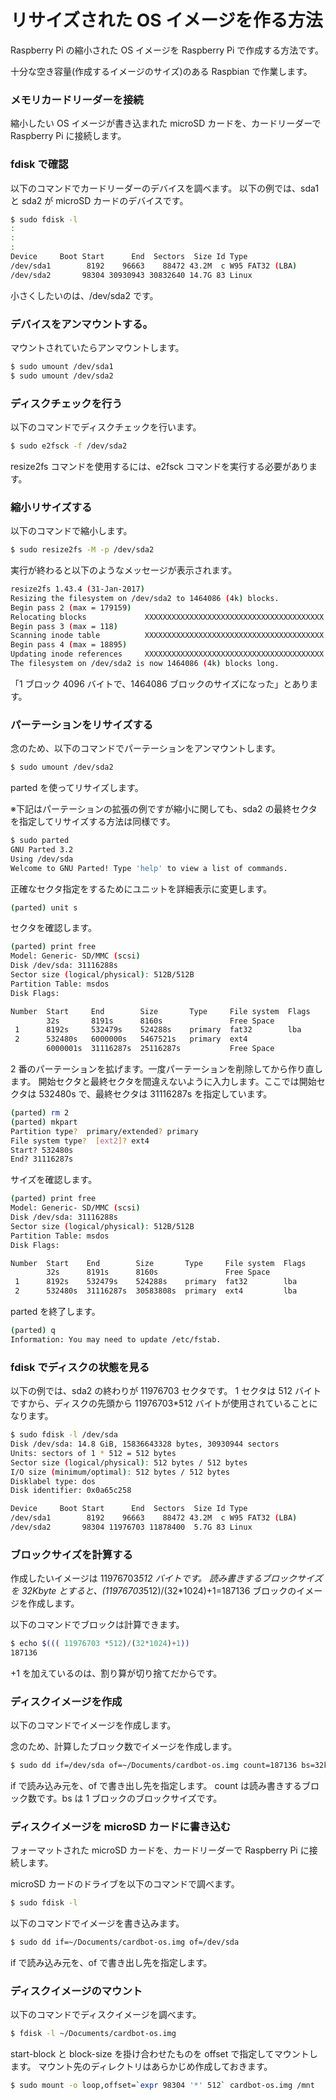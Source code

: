 # リサイズされた OS イメージを作る方法

Raspberry Pi の縮小された OS イメージを Raspberry Pi で作成する方法です。

十分な空き容量(作成するイメージのサイズ)のある Raspbian で作業します。

### メモリカードリーダーを接続

縮小したい OS イメージが書き込まれた microSD カードを、カードリーダーで Raspberry Pi に接続します。

### fdisk で確認

以下のコマンドでカードリーダーのデバイスを調べます。
以下の例では、sda1 と sda2 が microSD カードのデバイスです。

```bash
$ sudo fdisk -l
:
:
:
Device     Boot Start      End  Sectors  Size Id Type
/dev/sda1        8192    96663    88472 43.2M  c W95 FAT32 (LBA)
/dev/sda2       98304 30930943 30832640 14.7G 83 Linux
```

小さくしたいのは、/dev/sda2 です。

### デバイスをアンマウントする。

マウントされていたらアンマウントします。

```bash
$ sudo umount /dev/sda1
$ sudo umount /dev/sda2
```

### ディスクチェックを行う

以下のコマンドでディスクチェックを行います。

```bash
$ sudo e2fsck -f /dev/sda2
```

resize2fs コマンドを使用するには、e2fsck コマンドを実行する必要があります。

### 縮小リサイズする

以下のコマンドで縮小します。

```bash
$ sudo resize2fs -M -p /dev/sda2
```

実行が終わると以下のようなメッセージが表示されます。

```bash
resize2fs 1.43.4 (31-Jan-2017)
Resizing the filesystem on /dev/sda2 to 1464086 (4k) blocks.
Begin pass 2 (max = 179159)
Relocating blocks             XXXXXXXXXXXXXXXXXXXXXXXXXXXXXXXXXXXXXXXX
Begin pass 3 (max = 118)
Scanning inode table          XXXXXXXXXXXXXXXXXXXXXXXXXXXXXXXXXXXXXXXX
Begin pass 4 (max = 18895)
Updating inode references     XXXXXXXXXXXXXXXXXXXXXXXXXXXXXXXXXXXXXXXX
The filesystem on /dev/sda2 is now 1464086 (4k) blocks long.
```

「1 ブロック 4096 バイトで、1464086 ブロックのサイズになった」とあります。

### パーテーションをリサイズする

念のため、以下のコマンドでパーテーションをアンマウントします。

```bash
$ sudo umount /dev/sda2
```

parted を使ってリサイズします。

※下記はパーテーションの拡張の例ですが縮小に関しても、sda2 の最終セクタを指定してリサイズする方法は同様です。

```bash
$ sudo parted
GNU Parted 3.2
Using /dev/sda
Welcome to GNU Parted! Type 'help' to view a list of commands.
```

正確なセクタ指定をするためにユニットを詳細表示に変更します。

```bash
(parted) unit s
```

セクタを確認します。

```bash
(parted) print free
Model: Generic- SD/MMC (scsi)
Disk /dev/sda: 31116288s
Sector size (logical/physical): 512B/512B
Partition Table: msdos
Disk Flags:

Number  Start     End        Size       Type     File system  Flags
        32s       8191s      8160s               Free Space
 1      8192s     532479s    524288s    primary  fat32        lba
 2      532480s   6000000s   5467521s   primary  ext4
        6000001s  31116287s  25116287s           Free Space
```

2 番のパーテーションを拡げます。一度パーテーションを削除してから作り直します。
開始セクタと最終セクタを間違えないように入力します。ここでは開始セクタは 532480s で、最終セクタは 31116287s を指定しています。

```bash
(parted) rm 2
(parted) mkpart
Partition type?  primary/extended? primary
File system type?  [ext2]? ext4
Start? 532480s
End? 31116287s
```

サイズを確認します。

```bash
(parted) print free
Model: Generic- SD/MMC (scsi)
Disk /dev/sda: 31116288s
Sector size (logical/physical): 512B/512B
Partition Table: msdos
Disk Flags:

Number  Start    End        Size       Type     File system  Flags
        32s      8191s      8160s               Free Space
 1      8192s    532479s    524288s    primary  fat32        lba
 2      532480s  31116287s  30583808s  primary  ext4         lba

```

parted を終了します。

```bash
(parted) q
Information: You may need to update /etc/fstab.
```

### fdisk でディスクの状態を見る

以下の例では、sda2 の終わりが 11976703 セクタです。
1 セクタは 512 バイトですから、ディスクの先頭から 11976703\*512 バイトが使用されていることになります。

```bash
$ sudo fdisk -l /dev/sda
Disk /dev/sda: 14.8 GiB, 15836643328 bytes, 30930944 sectors
Units: sectors of 1 * 512 = 512 bytes
Sector size (logical/physical): 512 bytes / 512 bytes
I/O size (minimum/optimal): 512 bytes / 512 bytes
Disklabel type: dos
Disk identifier: 0x0a65c258

Device     Boot Start      End  Sectors  Size Id Type
/dev/sda1        8192    96663    88472 43.2M  c W95 FAT32 (LBA)
/dev/sda2       98304 11976703 11878400  5.7G 83 Linux
```

### ブロックサイズを計算する

作成したいイメージは 11976703*512 バイトです。
読み書きするブロックサイズを 32Kbyte とすると、(11976703*512)/(32\*1024)+1=187136 ブロックのイメージを作成します。

以下のコマンドでブロックは計算できます。

```bash
$ echo $((( 11976703 *512)/(32*1024)+1))
187136
```

+1 を加えているのは、割り算が切り捨てだからです。

### ディスクイメージを作成

以下のコマンドでイメージを作成します。

念のため、計算したブロック数でイメージを作成します。

```bash
$ sudo dd if=/dev/sda of=~/Documents/cardbot-os.img count=187136 bs=32k
```

if で読み込み元を、of で書き出し先を指定します。
count は読み書きするブロック数です。bs は 1 ブロックのブロックサイズです。

### ディスクイメージを microSD カードに書き込む

フォーマットされた microSD カードを、カードリーダーで Raspberry Pi に接続します。

microSD カードのドライブを以下のコマンドで調べます。

```bash
$ sudo fdisk -l
```

以下のコマンドでイメージを書き込みます。

```bash
$ sudo dd if=~/Documents/cardbot-os.img of=/dev/sda
```

if で読み込み元を、of で書き出し先を指定します。

### ディスクイメージのマウント

以下のコマンドでディスクイメージを調べます。

```bash
$ fdisk -l ~/Documents/cardbot-os.img
```

start-block と block-size を掛け合わせたものを offset で指定してマウントします。
マウント先のディレクトリはあらかじめ作成しておきます。

```bash
$ sudo mount -o loop,offset=`expr 98304 '*' 512` cardbot-os.img /mnt
```
